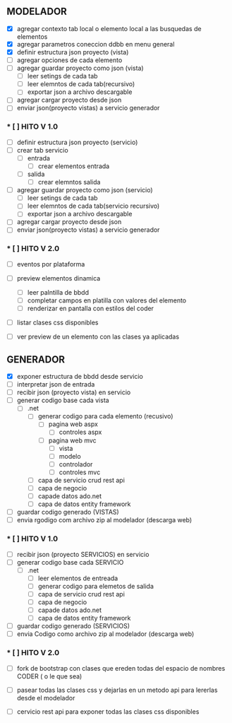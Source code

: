 ## MODELADOR
* [x] agregar contexto tab local o elemento local a las busquedas de elementos
* [x] agregar parametros coneccion ddbb en menu general
* [x] definir estructura json proyecto (vista)
* [ ] agregar opciones de cada elemento
* [ ] agregar guardar proyecto como json (vista)
  * [ ] leer setings de cada tab
  * [ ] leer elemntos de cada tab(recursivo)
  * [ ] exportar json a archivo descargable
* [ ] agregar cargar proyecto desde json
* [ ] enviar json(proyecto vistas) a servicio generador

### * [ ] HITO V 1.0

* [ ] definir estructura json proyecto (servicio)
* [ ] crear tab servicio
  * [ ] entrada
    * [ ] crear elementos entrada
  * [ ] salida
    * [ ] crear elemntos salida
* [ ] agregar guardar proyecto como json (servicio)
  * [ ] leer setings de cada tab
  * [ ] leer elemntos de cada tab(servicio recursivo)
  * [ ] exportar json a archivo descargable
* [ ] agregar cargar proyecto desde json
* [ ] enviar json(proyecto vistas) a servicio generador

### * [ ] HITO V 2.0

* [ ] eventos por plataforma
* [ ] preview elementos dinamica 
  * [ ] leer palntilla de bbdd
  * [ ] completar campos en platilla con valores del elemento
  * [ ] renderizar en pantalla con estilos del coder
* [ ] listar clases css disponibles
* [ ] ver preview de un elemento con las clases ya aplicadas


## GENERADOR
* [x] exponer estructura de bbdd desde servicio
* [ ] interpretar json de entrada
* [ ] recibir json (proyecto vista) en servicio
* [ ] generar codigo base cada vista
    * [ ] .net
      * [ ] generar codigo para cada elemento (recusivo)
        * [ ] pagina web aspx
          * [ ] controles aspx
        * [ ] pagina web mvc 
          * [ ] vista
          * [ ] modelo
          * [ ] controlador
          * [ ] controles mvc
      * [ ] capa de servicio crud rest api
      * [ ] capa de negocio
      * [ ] capade datos ado.net
      * [ ] capa de datos entity framework
* [ ] guardar codigo generado (VISTAS)
* [ ] envia rgodigo com archivo zip al modelador (descarga web)  

### * [ ] HITO V 1.0

* [ ] recibir json (proyecto SERVICIOS) en servicio
* [ ] generar codigo base cada SERVICIO
  * [ ] .net
    * [ ] leer elementos de entreada
    * [ ] generar codigo para elemetos de salida
    * [ ] capa de servicio crud rest api
    * [ ] capa de negocio
    * [ ] capade datos ado.net
    * [ ] capa de datos entity framework
* [ ] guardar codigo generado (SERVICIOS)
* [ ] envia Codigo como archivo zip al modelador (descarga web)

### * [ ] HITO V 2.0

* [ ] fork de bootstrap con clases que ereden todas del espacio de nombres CODER ( o le que sea)
* [ ] pasear todas las clases css y dejarlas en un metodo api para lererlas desde el modelador
* [ ] cervicio rest api para exponer todas las clases css disponibles

